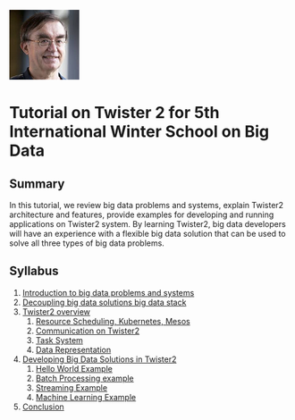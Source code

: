 <span style="display:block;text-align:left">![Geoffrey C. FOX](fox.png)</span>


# Tutorial on Twister 2 for 5th International Winter School on Big Data

## Summary

In this tutorial, we review big data problems and systems,
explain Twister2 architecture and features,
provide examples for developing and running applications
on Twister2 system. By learning Twister2,
big data developers will have an experience with a
flexible big data solution that can be used to
solve all three types of big data problems.

## Syllabus

1. [Introduction to big data problems and systems](introduction.md)
2. [Decoupling big data solutions big data stack](big-data-stack.md)
3. [Twister2 overview](twister2-overview.md)
    1. [Resource Scheduling, Kubernetes, Mesos](resource-scheduling.md)
    2. [Communication on Twister2](communication.md)
    3. [Task System](tasks.md)
    4. [Data Representation](data-representation.md)
4. [Developing Big Data Solutions in Twister2](developing.md)
    1. [Hello World Example](helloworld.md)
    2. [Batch Processing example](batch.md)
    3. [Streaming Example](streaming.md)
    4. [Machine Learning Example](machine-learning.md)
5. [Conclusion](conclusion.md)


